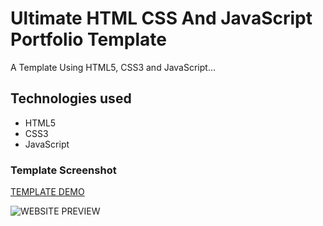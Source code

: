 # Ultimate HTML CSS And JavaScript Portfolio Template

A Template Using HTML5, CSS3 and JavaScript...

## Technologies used

- HTML5
- CSS3
- JavaScript

### Template Screenshot

[TEMPLATE DEMO](https://ghorbeldev.github.io/Ultimate_HTML_CSS_And_JavaScript_Template/)

![WEBSITE PREVIEW](./template-3.png)
